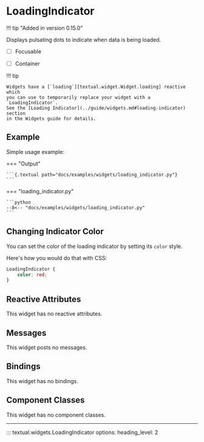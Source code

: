 # LoadingIndicator

!!! tip "Added in version 0.15.0"

Displays pulsating dots to indicate when data is being loaded.

- [ ] Focusable
- [ ] Container


!!! tip

    Widgets have a [`loading`][textual.widget.Widget.loading] reactive which
    you can use to temporarily replace your widget with a `LoadingIndicator`.
    See the [Loading Indicator](../guide/widgets.md#loading-indicator) section
    in the Widgets guide for details.


## Example

Simple usage example:

=== "Output"

    ```{.textual path="docs/examples/widgets/loading_indicator.py"}
    ```

=== "loading_indicator.py"

    ```python
    --8<-- "docs/examples/widgets/loading_indicator.py"
    ```

## Changing Indicator Color

You can set the color of the loading indicator by setting its `color` style.

Here's how you would do that with CSS:

```css
LoadingIndicator {
    color: red;
}
```

## Reactive Attributes

This widget has no reactive attributes.

## Messages

This widget posts no messages.

## Bindings

This widget has no bindings.

## Component Classes

This widget has no component classes.

---


::: textual.widgets.LoadingIndicator
    options:
      heading_level: 2
